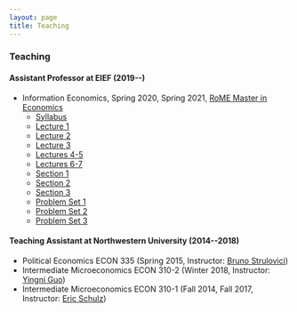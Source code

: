 ```yaml
---
layout: page
title: Teaching
---
```

### Teaching
#### Assistant Professor at EIEF (2019--)
* Information Economics, Spring 2020, Spring 2021, [RoME Master in Economics](http://www.romemaster.it/)
  * [Syllabus](assets/2021_Information_Economics_Syllabus.pdf)
  * [Lecture 1](assets/InformationEconomics_Lecture1_Spring2021.pdf)
  * [Lecture 2](assets/InformationEconomics_Lecture2_Spring2021.pdf)
  * [Lecture 3](assets/InformationEconomics_Lecture3_Spring2021.pdf)
  * [Lectures 4-5](assets/InformationEconomics_Lectures4&5_Spring2021.pdf)
  * [Lectures 6-7](assets/InformationEconomics_Lectures6&7_Spring2021.pdf)
  * [Section 1](assets/InformationEconomics_Section1_Spring2021.pdf)
  * [Section 2](assets/InformationEconomics_Section2_Spring2021.pdf)
  * [Section 3](assets/InformationEconomics_Section3_Spring2021.pdf)
  * [Problem Set 1](assets/InformationEconomics_ProblemSet1_Spring2021.pdf)
  * [Problem Set 2](assets/InformationEconomics_ProblemSet2_Spring2021.pdf)
  * [Problem Set 3](assets/InformationEconomics_ProblemSet3_Spring2021.pdf)

#### Teaching Assistant at Northwestern University (2014--2018)
* Political Economics ECON 335 (Spring 2015, Instructor: [Bruno Strulovici](http://faculty.wcas.northwestern.edu/~bhs675/))
* Intermediate Microeconomics ECON 310-2 (Winter 2018, Instructor: [Yingni Guo](http://yingniguo.com/))
* Intermediate Microeconomics ECON 310-1 (Fall 2014, Fall 2017, Instructor: [Eric Schulz](https://www.economics.northwestern.edu/people/directory/eric-schulz.html))
